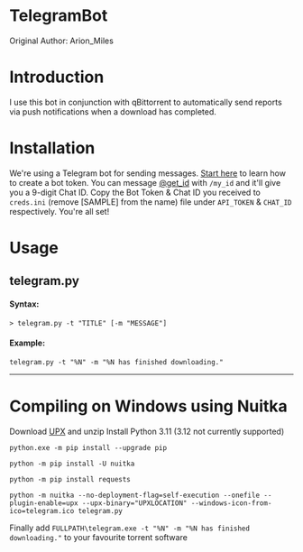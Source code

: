 # TelegramBot
Original Author: Arion_Miles

# Introduction
I use this bot in conjunction with qBittorrent to automatically send reports via push notifications when a download has completed.

# Installation
We're using a Telegram bot for sending messages. [Start here](https://core.telegram.org/bots#3-how-do-i-create-a-bot) to learn how to create a bot token. You can message [@get_id](https://telegram.me/get_id_bot) with `/my_id` and it'll give you a 9-digit Chat ID. Copy the Bot Token & Chat ID you received to `creds.ini` (remove [SAMPLE] from the name) file under `API_TOKEN` & `CHAT_ID` respectively. You're all set!

# Usage

## telegram.py
#### Syntax:
`> telegram.py -t "TITLE" [-m "MESSAGE"]`

#### Example:
`telegram.py -t "%N" -m "%N has finished downloading."`

----

# Compiling on Windows using Nuitka

Download [UPX](https://github.com/upx/upx/releases/latest) and unzip
Install Python 3.11 (3.12 not currently supported)

`python.exe -m pip install --upgrade pip`

`python -m pip install -U nuitka`

`python -m pip install requests`

`python -m nuitka --no-deployment-flag=self-execution --onefile --plugin-enable=upx --upx-binary="UPXLOCATION" --windows-icon-from-ico=telegram.ico telegram.py`

Finally add  `FULLPATH\telegram.exe -t "%N" -m "%N has finished downloading."`  to your favourite torrent software
